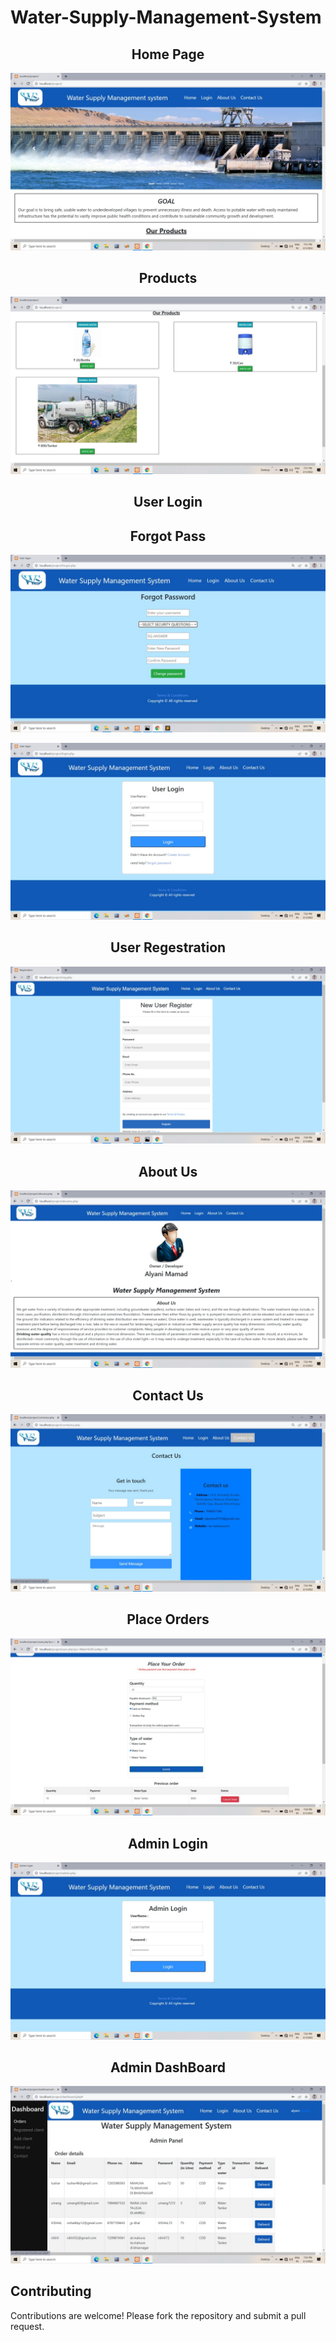 # Water-Supply-Management-System

<h2 Align="center">Home Page</h2>

![Demo](https://github.com/AlyaniMamad/Water-Supply-Management-System/blob/orgDev/wsms_ss/home.jpeg)

<h2 Align="center">Products</h2>

![Demo](https://github.com/AlyaniMamad/Water-Supply-Management-System/blob/orgDev/wsms_ss/products.jpeg)
<h2 Align="center">User Login</h2>

<h2 Align="center">Forgot Pass</h2>

![Demo](https://github.com/AlyaniMamad/Water-Supply-Management-System/blob/orgDev/wsms_ss/forgot_pass.jpeg)

![Demo](https://github.com/AlyaniMamad/Water-Supply-Management-System/blob/orgDev/wsms_ss/User_login.jpeg)
<h2 Align="center">User Regestration</h2>

![Demo](https://github.com/AlyaniMamad/Water-Supply-Management-System/blob/orgDev/wsms_ss/registration.jpeg)
<h2 Align="center">About Us</h2>

![Demo](https://github.com/AlyaniMamad/Water-Supply-Management-System/blob/orgDev/wsms_ss/about_us.jpeg)
<h2 Align="center">Contact Us</h2>

![Demo](https://github.com/AlyaniMamad/Water-Supply-Management-System/blob/orgDev/wsms_ss/contanct%20us.jpeg)

<h2 Align="center">Place Orders</h2>

![Demo](https://github.com/AlyaniMamad/Water-Supply-Management-System/blob/orgDev/wsms_ss/makeorders.jpeg)
<h2 Align="center">Admin Login</h2>

![Demo](https://github.com/AlyaniMamad/Water-Supply-Management-System/blob/orgDev/wsms_ss/Admin_login.jpeg)
<h2 Align="center">Admin DashBoard</h2>

![Demo](https://github.com/AlyaniMamad/Water-Supply-Management-System/blob/orgDev/wsms_ss/admin_vieworders.jpeg)

## Contributing

Contributions are welcome! Please fork the repository and submit a pull request.
